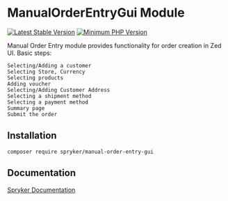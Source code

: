 # ManualOrderEntryGui Module
[![Latest Stable Version](https://poser.pugx.org/spryker/manual-order-entry-gui/v/stable.svg)](https://packagist.org/packages/spryker/manual-order-entry-gui)
[![Minimum PHP Version](https://img.shields.io/badge/php-%3E%3D%208.2-8892BF.svg)](https://php.net/)

Manual Order Entry module provides functionality for order creation in Zed UI.
Basic steps:

    Selecting/Adding a customer
    Selecting Store, Currency
    Selecting products
    Adding voucher
    Selecting/Adding Customer Address
    Selecting a shipment method
    Selecting a payment method
    Summary page
    Submit the order

## Installation

```
composer require spryker/manual-order-entry-gui
```

## Documentation

[Spryker Documentation](https://docs.spryker.com)
